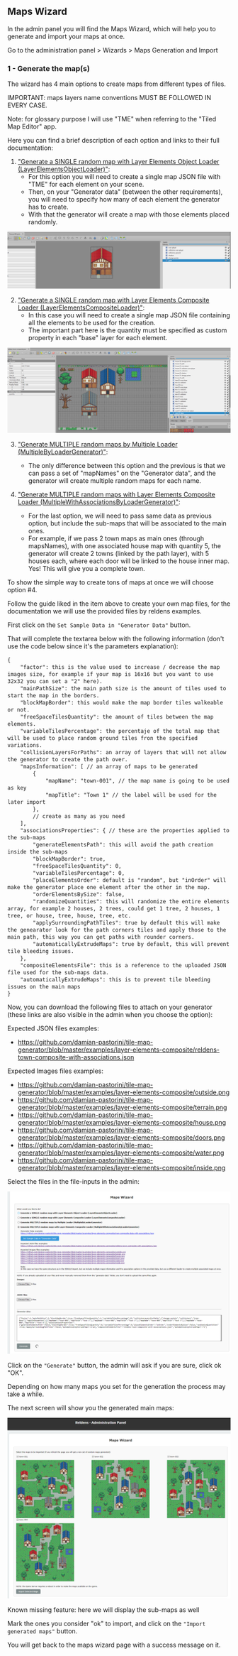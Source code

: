 ## Maps Wizard

In the admin panel you will find the Maps Wizard, which will help you to generate and import your maps at once.

Go to the administration panel > Wizards > Maps Generation and Import

### 1 - Generate the map(s)

The wizard has 4 main options to create maps from different types of files.

IMPORTANT: maps layers name conventions MUST BE FOLLOWED IN EVERY CASE.

Note: for glossary purpose I will use "TME" when referring to the "Tiled Map Editor" app. 

Here you can find a brief description of each option and links to their full documentation:

1. ["Generate a SINGLE random map with Layer Elements Object Loader (LayerElementsObjectLoader)"](generators/maps-single-layer-elements-object-loader.md):
   - For this option you will need to create a single map JSON file with "TME" for each element on your scene.
   - Then, on your "Generator data" (between the other requirements), you will need to specify how many of each element the generator has to create.
   - With that the generator will create a map with those elements placed randomly.

![Map creation single element](screenshots/map-creation-single-element.png)

2. ["Generate a SINGLE random map with Layer Elements Composite Loader (LayerElementsCompositeLoader)"](generators/maps-single-layer-elements-composite-loader.md):
    - In this case you will need to create a single map JSON file containing all the elements to be used for the creation.
    - The important part here is the quantity must be specified as custom property in each "base" layer for each element.

![Map creation single element](screenshots/map-creation-multiple-elements.png)

3. ["Generate MULTIPLE random maps by Multiple Loader (MultipleByLoaderGenerator)"](generators/maps-multiple-multiple-by-loader-generator.md):
    - The only difference between this option and the previous is that we can pass a set of "mapNames" on the "Generator data", and the generator will create multiple random maps for each name.

4. ["Generate MULTIPLE random maps with Layer Elements Composite Loader (MultipleWithAssociationsByLoaderGenerator)"](generators/maps-multiple-multiple-with-associations-by-loader-generator.md):
    - For the last option, we will need to pass same data as previous option, but include the sub-maps that will be associated to the main ones.
    - For example, if we pass 2 town maps as main ones (through mapsNames), with one associated house map with quantity 5, the generator will create 2 towns (linked by the path layer), with 5 houses each, where each door will be linked to the house inner map. Yes! This will give you a complete town.

To show the simple way to create tons of maps at once we will choose option #4.

Follow the guide liked in the item above to create your own map files, for the documentation we will use the provided files by reldens examples.

First click on the `Set Sample Data in "Generator Data"` button.

That will complete the textarea below with the following information (don't use the code below since it's the parameters explanation):

```
{
    "factor": this is the value used to increase / decrease the map images size, for example if your map is 16x16 but you want to use 32x32 you can set a "2" here). 
    "mainPathSize": the main path size is the amount of tiles used to start the map in the borders.
    "blockMapBorder": this would make the map border tiles walkeable or not.
    "freeSpaceTilesQuantity": the amount of tiles between the map elements.
    "variableTilesPercentage": the percentaje of the total map that will be used to place random ground tiles fron the specified variations.
    "collisionLayersForPaths": an array of layers that will not allow the generator to create the path over.
    "mapsInformation": [ // an array of maps to be generated
        {
            "mapName": "town-001", // the map name is going to be used as key
            "mapTitle": "Town 1" // the label will be used for the later import 
        },
        // create as many as you need
    ],
    "associationsProperties": { // these are the properties applied to the sub-maps
        "generateElementsPath": this will avoid the path creation inside the sub-maps
        "blockMapBorder": true,
        "freeSpaceTilesQuantity": 0,
        "variableTilesPercentage": 0,
        "placeElementsOrder": default is "random", but "inOrder" will make the generator place one element after the other in the map.
        "orderElementsBySize": false,
        "randomizeQuantities": this will randomize the entire elements array, for example 2 houses, 2 trees, could get 1 tree, 2 houses, 1 tree, or house, tree, house, tree, etc.  
        "applySurroundingPathTiles": true by default this will make the genearator look for the path corners tiles and apply those to the main path, this way you can get paths with rounder corners.
        "automaticallyExtrudeMaps": true by default, this will prevent tile bleeding issues.
    },
    "compositeElementsFile": this is a reference to the uploaded JSON file used for the sub-maps data. 
    "automaticallyExtrudeMaps": this is to prevent tile bleeding issues on the main maps
}
```

Now, you can download the following files to attach on your generator (these links are also visible in the admin when you choose the option):

Expected JSON files examples:
- https://github.com/damian-pastorini/tile-map-generator/blob/master/examples/layer-elements-composite/reldens-town-composite-with-associations.json

Expected Images files examples:
- https://github.com/damian-pastorini/tile-map-generator/blob/master/examples/layer-elements-composite/outside.png
- https://github.com/damian-pastorini/tile-map-generator/blob/master/examples/layer-elements-composite/terrain.png
- https://github.com/damian-pastorini/tile-map-generator/blob/master/examples/layer-elements-composite/house.png
- https://github.com/damian-pastorini/tile-map-generator/blob/master/examples/layer-elements-composite/doors.png
- https://github.com/damian-pastorini/tile-map-generator/blob/master/examples/layer-elements-composite/water.png
- https://github.com/damian-pastorini/tile-map-generator/blob/master/examples/layer-elements-composite/inside.png

Select the files in the file-inputs in the admin:

![Map creation single element](screenshots/maps-creation-generation-options.png)

Click on the `"Generate"` button, the admin will ask if you are sure, click ok "OK".

Depending on how many maps you set for the generation the process may take a while.

The next screen will show you the generated main maps:

![Map creation single element](screenshots/maps-creation-main-generated-maps.png)

Known missing feature: here we will display the sub-maps as well

Mark the ones you consider "ok" to import, and click on the `"Import generated maps"` button.

You will get back to the maps wizard page with a success message on it.
